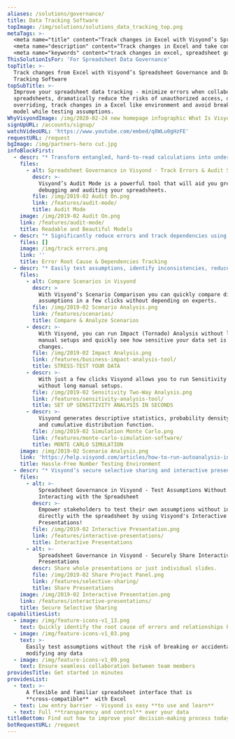 ```yaml
---
aliases: /solutions/governance/
title: Data Tracking Software
topImage: /img/solutions/solutions_data_tracking_top.png
metaTags: >-
  <meta name="title" content="Track changes in Excel with Visyond’s Spreadsheet Governance">
  <meta name="description" content="Track changes in Excel and take control of your spreadsheets by using Visyond’s smart spreadsheet governance and compliance data tracking software.">
  <meta name="keywords" content="track changes in excel, spreadsheet governance">
ThisSolutionIsFor: 'For Spreadsheet Data Governance'
topTitle: >-
  Track changes from Excel with Visyond’s Spreadsheet Governance and Data
  Tracking Software
topSubTitle: >-
  Improve your spreadsheet data tracking - minimize errors when collaborating on
  spreadsheets, dramatically reduce the risks of unauthorized access, data
  overriding, track changes in a Excel like environment and avoid breaking the
  model while testing assumptions.
WhyVisyondImage: /img/2020-02-24 new homepage infographic What Is Visyond.png
signUpURL: /accounts/signup/
watchVideoURL: 'https://www.youtube.com/embed/q8WLu0gHzFE'
requestURL: /request
bgImage: /img/partners-hero cut.jpg
infoBlockFirst:
  - descr: "* Transform entangled, hard-to-read calculations into understandable relations between data points with the help of natural formula names, intuitive auto-formatting, and trend lines \r\n* Drastically reduce the time & effort involved in auditing and debugging your model with Visyond’s Audit Mode\r\n"
    files:
      - alt: Spreadsheet Governance in Visyond - Track Errors & Audit Spreadsheets
        descr: >-
          Visyond’s Audit Mode is a powerful tool that will aid you greatly in
          debugging and auditing your spreadsheets.
        file: /img/2019-02 Audit On.png
        link: /features/audit-mode/
        title: Audit Mode
    image: /img/2019-02 Audit On.png
    link: /features/audit-mode/
    title: Readable and Beautiful Models
  - descr: "* Significantly reduce errors and track dependencies using Visyond’s Intelligent Root Cause Analysis - saving you time and costly mistakes \r\n* You no longer need to go through dozens of cells and calculations manually to find what is causing errors - we will show you exactly where the problem is\r\n* Impact analysis will visualize how different cells affect one another in just a few clicks\r\n"
    files: []
    image: /img/track errors.png
    link: ''
    title: Error Root Cause & Dependencies Tracking
  - descr: "* Easily test assumptions, identify inconsistencies, reduce risk of errors and measure the impact of different inputs \r\n* Dramatically reduce the time it takes to review all the possibilities and make smart business decisions\r\n"
    files:
      - alt: Compare Scenarios in Visyond
        descr: >
          With Visyond’s Scenario Comparison you can quickly compare different
          assumptions in a few clicks without depending on experts.
        file: /img/2019-02 Scenario Analysis.png
        link: /features/scenarios/
        title: Compare & Analyze Scenarios
      - descr: >-
          With Visyond, you can run Impact (Tornado) Analysis without long
          manual setups and quickly see how sensitive your data set is to
          changes.
        file: /img/2019-02 Impact Analysis.png
        link: /features/business-impact-analysis-tool/
        title: STRESS-TEST YOUR DATA
      - descr: >-
          With just a few clicks Visyond allows you to run Sensitivity analysis
          without long manual setups.
        file: /img/2019-02 Sensitivity Two-Way Analysis.png
        link: /features/sensitivity-analysis-tool/
        title: SET UP SENSITIVITY ANALYSIS IN SECONDS
      - descr: >-
          Visyond generates descriptive statistics, probability density function
          and cumulative distribution function.
        file: /img/2019-02 Simulation Monte Carlo.png
        link: /features/monte-carlo-simulation-software/
        title: MONTE CARLO SIMULATION
    image: /img/2019-02 Scenario Analysis.png
    link: 'https://help.visyond.com/articles/how-to-run-autoanalysis-in-visyond/'
    title: Hassle-Free Number Testing Environment
  - descr: "* Visyond’s secure selective sharing and interactive presentations & calculators provide a safe, secure and controlled environment for testing assumptions\r\n* Safely test assumptions without compromising or changing the calculations and underlying logic of the model\r\n"
    files:
      - alt: >-
          Spreadsheet Governance in Visyond - Test Assumptions Without Directly
          Interacting with the Spreadsheet
        descr: >-
          Empower stakeholders to test their own assumptions without interacting
          directly with the spreadsheet by using Visyond's Interactive
          Presentations!
        file: /img/2019-02 Interactive Presentation.png
        link: /features/interactive-presentations/
        title: Interactive Presentations
      - alt: >-
          Spreadsheet Governance in Visyond - Securely Share Interactive
          Presentations
        descr: Share whole presentations or just individual slides.
        file: /img/2019-02 Share Project Panel.png
        link: /features/selective-sharing/
        title: Share Presentations
    image: /img/2019-02 Interactive Presentation.png
    link: /features/interactive-presentations/
    title: Secure Selective Sharing
capabilitiesList:
  - image: /img/feature-icons-v1_13.png
    text: Quickly identify the root cause of errors and relationships between cells
  - image: /img/feature-icons-v1_03.png
    text: >-
      Easily test assumptions without the risk of breaking or accidentally
      modifying any data
  - image: /img/feature-icons-v1_09.png
    text: Ensure seamless collaboration between team members
providesTitle: Get started in minutes
providesList:
  - text: >-
      A flexible and familiar spreadsheet interface that is
      **cross-compatible**  with Excel
  - text: Low entry barrier - Visyond is easy **to use and learn**
  - text: Full **transparency and control** over your data
titleBottom: Find out how to improve your decision-making process today
botRequestURL: /request
---
```


